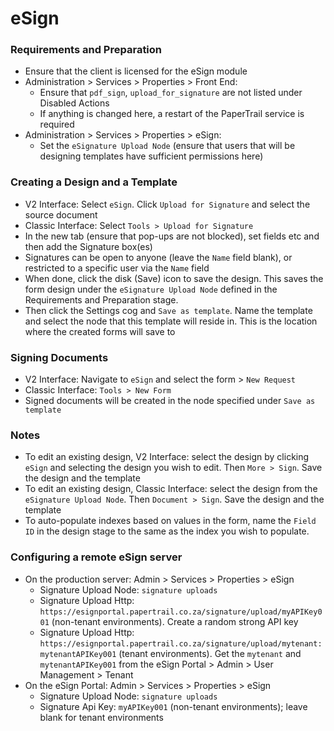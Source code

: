 # eSign

### Requirements and Preparation
* Ensure that the client is licensed for the eSign module
* Administration > Services > Properties > Front End:
  * Ensure that `pdf_sign`, `upload_for_signature` are not listed under Disabled Actions
  * If anything is changed here, a restart of the PaperTrail service is required
* Administration > Services > Properties > eSign:
  * Set the `eSignature Upload Node` (ensure that users that will be designing templates have sufficient permissions here)

### Creating a Design and a Template
* V2 Interface: Select `eSign`. Click `Upload for Signature` and select the source document
* Classic Interface: Select `Tools > Upload for Signature`
* In the new tab (ensure that pop-ups are not blocked), set fields etc and then add the Signature box(es)
* Signatures can be open to anyone (leave the `Name` field blank), or restricted to a specific user via the `Name` field
* When done, click the disk (Save) icon to save the design. This saves the form design under the `eSignature Upload Node` defined in the Requirements and Preparation stage.
* Then click the Settings cog and `Save as template`. Name the template and select the node that this template will reside in. This is the location where the created forms will save to

### Signing Documents
* V2 Interface: Navigate to `eSign` and select the form > `New Request`
* Classic Interface: `Tools > New Form`
* Signed documents will be created in the node specified under `Save as template`

### Notes
* To edit an existing design, V2 Interface: select the design by clicking `eSign` and selecting the design you wish to edit. Then `More > Sign`. Save the design and the template
* To edit an existing design, Classic Interface: select the design from the `eSignature Upload Node`. Then `Document > Sign`. Save the design and the template
* To auto-populate indexes based on values in the form, name the `Field ID` in the design stage to the same as the index you wish to populate.

### Configuring a remote eSign server
* On the production server: Admin > Services > Properties > eSign
  * Signature Upload Node: `signature uploads`
  * Signature Upload Http: `https://esignportal.papertrail.co.za/signature/upload/myAPIKey001` (non-tenant environments). Create a random strong API key
  * Signature Upload Http: `https://esignportal.papertrail.co.za/signature/upload/mytenant:mytenantAPIKey001` (tenant environments). Get the `mytenant` and `mytenantAPIKey001` from the eSign Portal > Admin > User Management > Tenant
* On the eSign Portal:  Admin > Services > Properties > eSign
  * Signature Upload Node: `signature uploads`
  * Signature Api Key: `myAPIKey001` (non-tenant environments); leave blank for tenant environments
